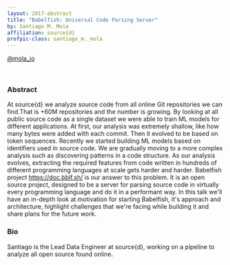 ```yaml
---
layout: 2017-abstract
title: "Babelfish: Universal Code Parsing Server"
by: Santiago M. Mola
affiliation: source{d}
profpic-class: santiago_m._mola
---
```


[@mola_io](https://twitter.com/mola_io)

<br/>

### Abstract

At source{d} we analyze source code from all online Git repositories we can find.That is +60M repositories and the number is growing. By looking at all public  source code as a single dataset we were able to train ML models for different applications. At first, our analysis was extremely shallow, like how many bytes were added with each commit. Then it evolved to be based on token sequences. Recently we started building ML models based on identifiers used in source code.  We are gradually moving to a more complex analysis such as discovering patterns in a code structure. As our analysis evolves, extracting the required features from code written in hundreds of different programming languages at scale gets harder and harder. Babelfish project https://doc.bblf.sh/ is our answer to this problem.  It is an open source project, designed to be a server for parsing source code in virtually every programming language and do it in a performant way. In this talk we'll have an  in-depth look at motivation for starting Babelfish, it's approach and architecture, highlight challenges that we're facing while building it and share plans for the future work.

### Bio

Santiago is the Lead Data Engineer at source{d}, working on a pipeline to analyze all open source found online.

